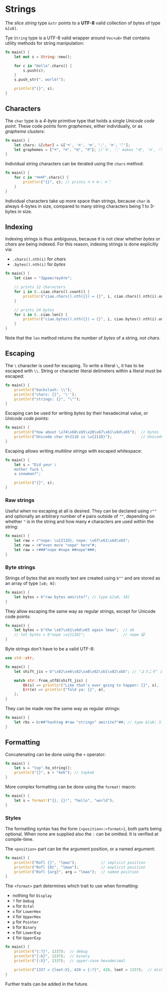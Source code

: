 # Strings

The _slice string_ type `&str` points to a **UTF-8** valid collection of bytes
of type `&[u8]`.

Tye `String` type is a UTF-8 valid wrapper around `Vec<u8>` that contains
utility methods for string manipulation:

```rust
fn main() {
    let mut s = String::new();

    for c in "Hello".chars() {
        s.push(c);
    }
    s.push_str(", world!");

    println!("{}", s);
}
```

## Characters

The `char` type is a _4-byte_ primitive type that holds a single _Unicode code
point_. These code points form _graphemes_, either individually, or as
_grapheme clusters_:

```rust
fn main() {
    let chars: &[char] = &['न', 'म', 'स', '्', 'त', 'े'];
    let graphemes = ["न", "म", "स्", "ते"]; //'स', '्' makes "स्", 'त', 'े' makes "ते"
}
```

Individual string characters can be iterated using the `chars` method:

```rust
fn main() {
    for c in "नमस्ते".chars() {
        println!("{}", c); // prints न म स ् त े
    }
}
```

Individual characters take up more space than strings, because `char` is always
4-bytes in size, compared to many string characters being 1 to 3-bytes in size.

## Indexing

Indexing strings is thus ambiguous, because it is not clear whether _bytes_ or
_chars_ are being indexed. For this reason, indexing strings is done explicitly
via:

- `.chars().nth(i)` for _chars_
- `.bytes().nth(i)` for _bytes_

```rust
fn main() {
    let ciao = "Здравствуйте";

    // prints 12 characters
    for i in 0..ciao.chars().count() {
        println!("ciao.chars().nth({}) = {}", i, ciao.chars().nth(i).unwrap());
    }

    // prints 24 bytes
    for i in 0..ciao.len() {
        println!("ciao.bytes().nth({}) = {}", i, ciao.bytes().nth(i).unwrap());
    }
}
```

Note that the `len` method returns the number of _bytes_ of a string, not
_chars_.

## Escaping

The ``\`` character is used for escaping. To write a literal ``\``, it has to be
escaped with `\\`. String or character literal delimeters within a literal must
be escaped:

```rust
fn main() {
    println!("backslash: \\");
    println!("chars: {}", '\'');
    println!("strings: {}", "\"");
}
```

Escaping can be used for writing _bytes_ by their hexadecimal value, or _Unicode
code points_:

```rust
fn main() {
    println!("how about \x74\x68\x65\x20\x67\x61\x6d\x65");  // bytes
    println!("Unicode char U+211D is \u{211D}");             // Unicode
}
```

Escaping allows writing _multiline strings_ with escaped whitespace:

```rust
fn main() {
    let s = "Did your \
    mother fuck \
    a snowman?";

    println!("{}", s);
}
```

### Raw strings

Useful when no escaping at all is desired. They can be declared using `r""` and
optionally an arbitrary number of `#` pairs outside of `""`, depending on
whether `"` is in the string and how many `#` characters are used within the
string:

```rust
fn main() {
    let raw = r"nope: \u{211D}, nope: \x67\x61\x6d\x65";
    let raw = r#"even more "nope" here"#;
    let raw = r###"nope #nope ##nope"###;
}
```

### Byte strings

Strings of bytes that are mostly text are created using `b""` and are stored as
an array of type `[u8; N]`:

```rust
fn main() {
    let bytes = b"raw bytes amirite?"; // type &[u8; 18]
}
```

They allow escaping the same way as regular strings, except for Unicode code
points:

```rust
fn main() {
    let bytes = b"the \x67\x61\x6d\x65 again lmao";  // ok
    // let bytes = b"nope \u{211D}";                 // nope 🙀
}
```

Byte strings don't have to be a valid UTF-8:

```rust
use std::str;

fn main() {
    let shift_jis = b"\x82\xe6\x82\xa8\x82\xb1\x82\xbb"; // "ようこそ" in SHIFT-JIS

    match str::from_utf8(shift_jis) {
        Ok(s) => println!("Like that's ever going to happen: {}", s),
        Err(e) => println!("Told ya: {}", e),
    };
}
```

They can be made _raw_ the same way as regular strings:

```rust
fn main() {
    let rbs = br##"hashtag #raw "strings" amirite?"##; // type &[u8; 31]
}
```

## Formatting

Concatenating can be done using the `+` operator:

```rust
fn main() {
    let s = "top".to_string();
    println!("{}", s + "kek"); // topkek
}
```

More complex formatting can be done using the `format!` macro:

```rust
fn main() {
    let s = format!("{}, {}!", "hello", "world");
}
```

### Styles

The formatting syntax has the form `{<position>:<format>}`, both parts being
optional. When none are supplied also the `:` can be omitted. It is verified at
compile-time.

The `<position>` part can be the argument position, or a named argument:

```rust
fn main() {
    println!("Rofl {}", "lmao");           // implicit position
    println!("Rofl {0}", "lmao");          // explicit position
    println!("Rofl {arg}", arg = "lmao");  // named position
}
```

The `<format>` part determines which trait to use when formatting:

- nothing for `Display`
- `?` for `Debug`
- `o` for `Octal`
- `x` for `LowerHex`
- `X` for `UpperHex`
- `p` for `Pointer`
- `b` for `Binary`
- `e` for `LowerExp`
- `E` for `UpperExp`

```rust
fn main() {
    println!("{:?}", 1337);  // debug
    println!("{:b}", 1337);  // binary
    println!("{:X}", 1337);  // upper-case hexadecimal

    println!("1337 = {leet:X}, 420 = {:?}", 420, leet = 1337);  // mishmash
}
```

Further traits can be added in the future.
